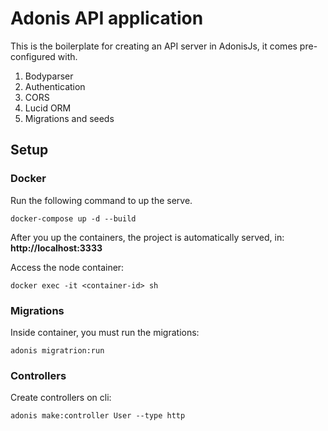 # Adonis API application

This is the boilerplate for creating an API server in AdonisJs, it comes pre-configured with.

1. Bodyparser
2. Authentication
3. CORS
4. Lucid ORM
5. Migrations and seeds

## Setup

### Docker

Run the following command to up the serve.

```
docker-compose up -d --build
```

After you up the containers, the project is automatically served, in:
**http://localhost:3333**

Access the node container:
```
docker exec -it <container-id> sh
```

### Migrations

Inside container, you must run the migrations:

```
adonis migratrion:run
```

### Controllers

Create controllers on cli:
```
adonis make:controller User --type http
```

